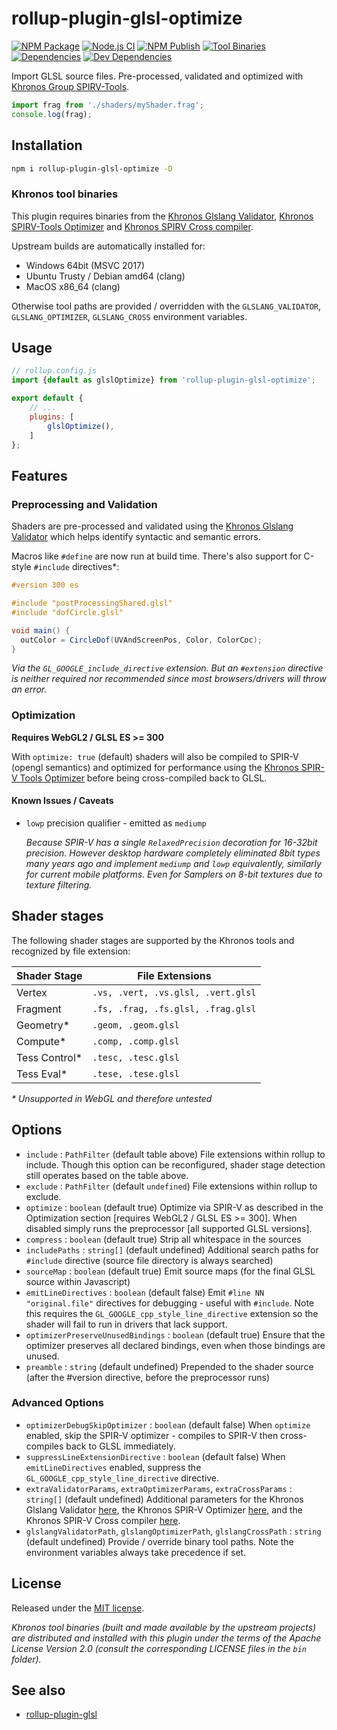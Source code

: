 # rollup-plugin-glsl-optimize
[![NPM Package][npm]][npm-url]
[![Node.js CI][ci]][ci-url]
[![NPM Publish][npm-publish]][npm-publish]
[![Tool Binaries][tool-binaries]][tool-binaries-url]
[![Dependencies][dependencies]][dependencies-url]
[![Dev Dependencies][dev-dependencies]][dev-dependencies-url]

Import GLSL source files. Pre-processed, validated and optimized with [Khronos Group SPIRV-Tools](https://github.com/KhronosGroup/SPIRV-Tools).

```js
import frag from './shaders/myShader.frag';
console.log(frag);
```
## Installation

```sh
npm i rollup-plugin-glsl-optimize -D
```
### Khronos tool binaries
This plugin requires binaries from the [Khronos Glslang Validator](https://github.com/KhronosGroup/glslang), [Khronos SPIRV-Tools Optimizer](https://github.com/KhronosGroup/SPIRV-Tools) and [Khronos SPIRV Cross compiler](https://github.com/KhronosGroup/SPIRV-Cross).

Upstream builds are automatically installed for:
* Windows 64bit (MSVC 2017)
* Ubuntu Trusty / Debian amd64 (clang)
* MacOS x86_64 (clang)

Otherwise tool paths are provided / overridden with the ``GLSLANG_VALIDATOR``, ``GLSLANG_OPTIMIZER``, ``GLSLANG_CROSS`` environment variables.

## Usage
```js
// rollup.config.js
import {default as glslOptimize} from 'rollup-plugin-glsl-optimize';

export default {
    // ...
    plugins: [
        glslOptimize(),
    ]
};
```

## Features

### Preprocessing and Validation
Shaders are pre-processed and validated using the [Khronos Glslang Validator](https://github.com/KhronosGroup/glslang) which helps identify syntactic and semantic errors.

Macros like ``#define`` are now run at build time. There's also support for C-style ``#include`` directives*:

```glsl
#version 300 es

#include "postProcessingShared.glsl"
#include "dofCircle.glsl"

void main() {
  outColor = CircleDof(UVAndScreenPos, Color, ColorCoc);
}
```
*Via the ``GL_GOOGLE_include_directive`` extension. But an ``#extension`` directive is neither required nor recommended since most browsers/drivers will throw an error.*

### Optimization
**Requires WebGL2 / GLSL ES >= 300**

With ``optimize: true`` (default) shaders will also be compiled to SPIR-V (opengl semantics) and optimized for performance using the [Khronos SPIR-V Tools Optimizer](https://github.com/KhronosGroup/SPIRV-Tools) before being cross-compiled back to GLSL.

#### Known Issues / Caveats
* ``lowp`` precision qualifier - emitted as ``mediump``

  *Because SPIR-V has a single ``RelaxedPrecision`` decoration for 16-32bit precision. However desktop hardware completely eliminated 8bit types many years ago and implement ``mediump`` and ``lowp`` equivalently, similarly for current mobile platforms. Even for Samplers on 8-bit textures due to texture filtering.*

## Shader stages

The following shader stages are supported by the Khronos tools and recognized by file extension:

| Shader Stage | File Extensions                       |
| ------------ | ------------------------------------- |
| Vertex       | ``.vs, .vert, .vs.glsl, .vert.glsl``  |
| Fragment     | ``.fs, .frag, .fs.glsl, .frag.glsl``  |
| Geometry*     | ``.geom, .geom.glsl``                |
| Compute*      | ``.comp, .comp.glsl``                |
| Tess Control* | ``.tesc, .tesc.glsl``                |
| Tess Eval*    | ``.tese, .tese.glsl``                |

*\* Unsupported in WebGL and therefore untested*

## Options
- `include` : `PathFilter` (default table above) File extensions within rollup to include. Though this option can be reconfigured, shader stage detection still operates based on the table above.
- `exclude` : `PathFilter` (default ``undefined``) File extensions within rollup to exclude.
- `optimize` : ``boolean`` (default true) Optimize via SPIR-V as described in the Optimization section [requires WebGL2 / GLSL ES >= 300]. When disabled simply runs the preprocessor [all supported GLSL versions].
- ``compress`` : ``boolean`` (default true) Strip all whitespace in the sources
- ``includePaths`` : ``string[]`` (default undefined) Additional search paths for ``#include`` directive (source file directory is always searched)
- ``sourceMap`` : ``boolean`` (default true) Emit source maps (for the final GLSL source within Javascript)
- ``emitLineDirectives`` : ``boolean`` (default false) Emit ``#line NN "original.file"`` directives for debugging - useful with ``#include``. Note this requires the ``GL_GOOGLE_cpp_style_line_directive`` extension so the shader will fail to run in drivers that lack support.
- ``optimizerPreserveUnusedBindings`` : ``boolean`` (default true) Ensure that the optimizer preserves all declared bindings, even when those bindings are unused.
- ``preamble`` : ``string`` (default undefined) Prepended to the shader source (after the #version directive, before the preprocessor runs)
### Advanced Options
- ``optimizerDebugSkipOptimizer`` : ``boolean`` (default false) When ``optimize`` enabled, skip the SPIR-V optimizer - compiles to SPIR-V then cross-compiles back to GLSL immediately.
- ``suppressLineExtensionDirective`` : ``boolean`` (default false) When `emitLineDirectives` enabled, suppress the ``GL_GOOGLE_cpp_style_line_directive`` directive.
- ``extraValidatorParams``, ``extraOptimizerParams``, ``extraCrossParams`` : ``string[]`` (default undefined) Additional parameters for the Khronos Glslang Validator [here](doc/glslangValidator.md), the Khronos SPIR-V Optimizer [here](doc/spirv-opt.md), and the Khronos SPIR-V Cross compiler [here](doc/spirv-cross.md).
- ``glslangValidatorPath``, ``glslangOptimizerPath``, ``glslangCrossPath`` : ``string`` (default undefined) Provide / override binary tool paths. Note the environment variables always take precedence if set.

## License

Released under the [MIT license](LICENSE).

*Khronos tool binaries (built and made available by the upstream projects) are distributed and installed with this plugin under the terms of the Apache License Version 2.0 (consult the corresponding LICENSE files in the ``bin`` folder).*

## See also

* [rollup-plugin-glsl](https://github.com/vwochnik/rollup-plugin-glsl)

[ci]: https://github.com/docd27/rollup-plugin-glsl-optimize/actions/workflows/node-ci.yml/badge.svg
[ci-url]: https://github.com/docd27/rollup-plugin-glsl-optimize/actions/workflows/node-ci.yml
[tool-binaries]: https://github.com/docd27/rollup-plugin-glsl-optimize/actions/workflows/khronos-binaries.yml/badge.svg
[tool-binaries-url]: https://github.com/docd27/rollup-plugin-glsl-optimize/actions/workflows/khronos-binaries.yml
[npm-publish]: https://github.com/docd27/rollup-plugin-glsl-optimize/actions/workflows/npm-publish.yml/badge.svg
[npm-publish-url]: https://github.com/docd27/rollup-plugin-glsl-optimize/actions/workflows/npm-publish.yml
[npm]: https://img.shields.io/npm/v/rollup-plugin-glsl-optimize.svg
[npm-url]: https://www.npmjs.com/package/rollup-plugin-glsl-optimize
[dependencies]: https://img.shields.io/david/docd27/rollup-plugin-glsl-optimize.svg
[dependencies-url]: https://david-dm.org/docd27/rollup-plugin-glsl-optimize
[dev-dependencies]: https://img.shields.io/david/dev/docd27/rollup-plugin-glsl-optimize.svg
[dev-dependencies-url]: https://david-dm.org/docd27/rollup-plugin-glsl-optimize?type=dev